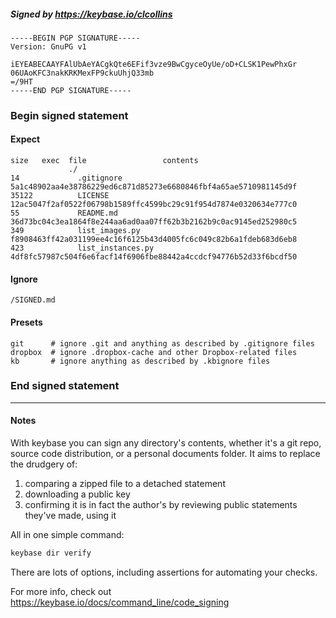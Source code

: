 ##### Signed by https://keybase.io/clcollins
```
-----BEGIN PGP SIGNATURE-----
Version: GnuPG v1

iEYEABECAAYFAlUbAeYACgkQte6EFif3vze9BwCgyceOyUe/oD+CLSK1PewPhxGr
06UAoKFC3nakKRKMexFP9ckuUhjQ33mb
=/9HT
-----END PGP SIGNATURE-----

```

<!-- END SIGNATURES -->

### Begin signed statement 

#### Expect

```
size   exec  file                 contents                                                        
             ./                                                                                   
14             .gitignore         5a1c48902aa4e38786229ed6c871d85273e6680846fbf4a65ae5710981145d9f
35122          LICENSE            12ac5047f2af0522f06798b1589ffc4599bc29c91f954d7874e0320634e777c0
55             README.md          36d73bc04c3ea1864f8e244aa6ad0aa07ff62b3b2162b9c0ac9145ed252980c5
349            list_images.py     f8908463ff42a031199ee4c16f6125b43d4005fc6c049c82b6a1fdeb683d6eb8
423            list_instances.py  4df8fc57987c504f6e6facf14f6906fbe88442a4ccdcf94776b52d33f6bcdf50
```

#### Ignore

```
/SIGNED.md
```

#### Presets

```
git      # ignore .git and anything as described by .gitignore files
dropbox  # ignore .dropbox-cache and other Dropbox-related files    
kb       # ignore anything as described by .kbignore files          
```

<!-- summarize version = 0.0.9 -->

### End signed statement

<hr>

#### Notes

With keybase you can sign any directory's contents, whether it's a git repo,
source code distribution, or a personal documents folder. It aims to replace the drudgery of:

  1. comparing a zipped file to a detached statement
  2. downloading a public key
  3. confirming it is in fact the author's by reviewing public statements they've made, using it

All in one simple command:

```bash
keybase dir verify
```

There are lots of options, including assertions for automating your checks.

For more info, check out https://keybase.io/docs/command_line/code_signing